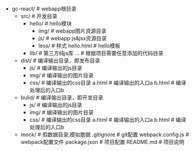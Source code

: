 - gc-react/             # webapp根目录
  - src/                # 开发目录
    - hello/            # hello模块
      + img/            # webapp图片资源目录
      + js/             # webapp js&jsx资源目录
      + less/           # 样式
      hello.html        # hello模板
    + lib/              # 第三方纯js库
    ...                 # 根据项目需要任意添加的代码目录
  - dist/               # 编译输出目录，即发布目录
    + js/               # 编译输出的js目录
    + img/              # 编译输出的图片目录
    + css/              # 编译输出的css目录
    a.html              # 编译输出的入口a
    b.html              # 编译处理后的入口b
  - bulid/              # 编译输出目录，即开发目录
    + js/               # 编译输出的js目录
    + img/              # 编译输出的图片目录
    + css/              # 编译输出的css目录
    a.html              # 编译输出的入口a
    b.html              # 编译处理后的入口b
  + mock/               # 假数据目录,模拟数据
  .gitignore            # git配置
  webpack.config.js     # webpack配置文件
  package.json          # 项目配置
  README.md             # 项目说明